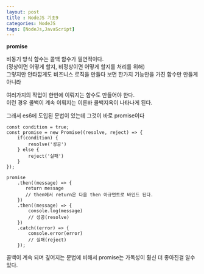 ```yaml
---
layout: post
title : NodeJS 기초9
categories: NodeJS
tags: [NodeJs,JavaScript]
---
```


**promise**

비동기 방식 함수는 콜백 함수가 필연적이다.  
(정상이면 어떻게 할지, 비정상이면 어떻게 할지를 처리를 위해)   
그렇지만 안타깝게도 비즈니스 로직을 만들다 보면 한가지 기능만을 가진 함수만 만들게 아니라   

여러가지의 작업이 한번에 이뤄지는 함수도 만들어야 한다.   
이런 경우 콜백이 계속 이뤄지는 이른바 콜백지옥이 나타나게 된다.  

그래서 es6에 도입된 문법이 있는데 그것이 바로 promise이다   

[//]: <> (비동기 작업 IF + catch )

    const condition = true;
    const promise = new Promise((resolve, reject) => {
        if(condition) {
            resolve('성공')
        } else {
            reject('실패')
        }
    });

    promise
        .then((message) => {
           return message 
           // then에서 return은 다음 then 아규먼트로 바인드 된다.
        })
        .then((message) => {
            console.log(message) 
            // 성공(resolve)
        })
        .catch((error) => {
            console.error(error) 
            // 실패(reject)
        });


콜백이 계속 되며 깊어지는 문법에 비해서 promise는 가독성이 훨신 더 좋아진걸 알수 있다.

[//]: <>    (ECMA2017에 추가된 문법이다.)   
[//]: <>    (async는 프로미스 기반이며 프로미스 가독성을 좋아진 느낌이다.)   
[//]: <>    (await는 async가 붙어진 내부에서만 사용 가능하다)   
[//]: <>    (async func<> => { )   
[//]: <>    (       try {   )   
[//]: <>    (           const user = await Users.findOne<'zero'>;)   
[//]: <>    (           const updateUser = await Users.update<'zero', 'nero'>;)   
[//]: <>    (           const removeUser = await Users.remove<'zero', 'nero'>;)   
[//]: <>    (           console.log<'다 찾았니'>;)   
[//]: <>    (        } catch <err> { )   
[//]: <>    (            console.err<err>)   
[//]: <>    (        }    )   
[//]: <>    (   } )   
[//]: <>    (func<>)   
[//]: <>    (} )   
